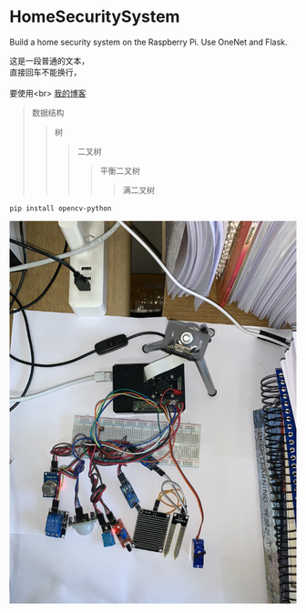 # HomeSecuritySystem
Build a home security system on the Raspberry Pi. Use OneNet and Flask.

这是一段普通的文本，  
直接回车不能换行，<br>  
要使用\<br> 
[我的博客](http://blog.csdn.net/guodongxiaren "悬停显示") 
>数据结构  
>>树  
>>>二叉树  
>>>>平衡二叉树  
>>>>>满二叉树 
```Bash
pip install opencv-python
```

![](https://github.com/JagopyZhao/HomeSecuritySystem/raw/master/Images/homeSecuritySystem.png)
